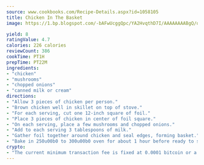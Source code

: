 ```yaml
---
source: www.cookbooks.com/Recipe-Details.aspx?id=1058105
title: Chicken In The Basket
image: https://1.bp.blogspot.com/-bAFwUcggQpc/YA2HvqthD7I/AAAAAAAABgQ/dGGityjUeSk5WIgvhJroHVt7XYoXF2qygCLcBGAsYHQ/s320/10.png

yield: 8
ratingValue: 4.7
calories: 226 calories
reviewCount: 386
cookTime: PT1H
prepTime: PT22M
ingredients:
- "chicken"
- "mushrooms"
- "chopped onions"
- "canned milk or cream"
directions:
- "Allow 3 pieces of chicken per person."
- "Brown chicken well in skillet on top of stove."
- "For each serving, cut one 12-inch square of foil."
- "Place 3 pieces of chicken in center of foil square."
- "On each serving, place a few mushrooms and chopped onions."
- "Add to each serving 3 tablespoons of milk."
- "Gather foil together around chicken and seal edges, forming basket."
- "Bake in 250u00b0 to 300u00b0 oven for about 1 hour before ready to serve."
crypto:
- "The current minimum transaction fee is fixed at 0.0001 bitcoin or a tenth of a millibitcoin per kilobyte, recently decreased from one millibitcoin."
---
```


